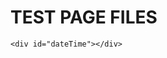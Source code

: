 # TEST PAGE FILES 
<head>
    <meta http-equiv="Content-Type" content="text/html;charset=utf-8"/>
  <title>Now Time</title>
</head>
<body>
  <script>
    Date.prototype.format = function (fmt){
    var o = {
          "y+":this.getFullYear,
          "m+":this.getMonth() + 1,
          "d+":this.getDate(),
          "h+":this.getHours(),
          "m+": this.getMinutes(),
          "s+": this.getSeconds()
    };
     if (/(y+)/.test(fmt)) fmt = fmt.replace(RegExp.$1, (this.getFullYear() + "").substr(4 - RegExp.$1.length));
            for (var k in o)
                if (new RegExp("(" + k + ")").test(fmt)) fmt = fmt.replace(RegExp.$1, (RegExp.$1.length == 1) ? (o[k]) : (("00" + o[k]).substr(("" + o[k]).length)));
            return fmt;
    }
     setInterval("document.getElementById('dateTime').innerHTML = (new Date()).format('yyyy-mm-dd hh:mm:ss');", 100);
    </script>
 
    <div id="dateTime"></div>
</body>
    
